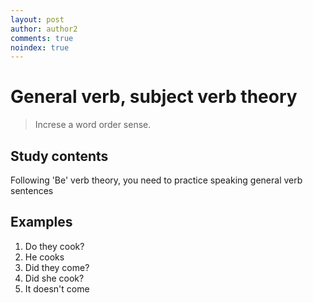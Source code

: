 ```yaml
---
layout: post
author: author2
comments: true
noindex: true
---
```

# General verb, subject verb theory
>Increse a word order sense.

## Study contents
Following 'Be' verb theory, you need to practice speaking general verb sentences

## Examples
1. Do they cook?
2. He cooks
3. Did they come?
4. Did she cook?
5. It doesn't come
